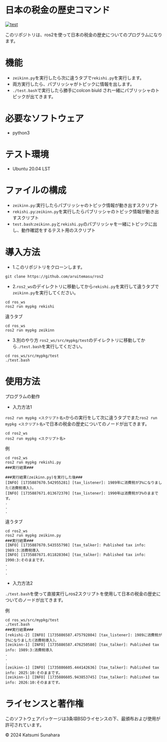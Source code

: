 # 日本の税金の歴史コマンド
[![test](https://github.com/aruitemasu/ros2/actions/workflows/test.yml/badge.svg?branch=main)](https://github.com/aruitemasu/ros2/actions/workflows/test.yml)

このリポジトリは、ros2を使って日本の税金の歴史についてのプログラムになります。

# 機能

- ```zeikinn.py```を実行したら次に違うタブで```rekishi.py```を実行します。
- 両方実行したら、パブリッシャがトピックに情報を出します。
- ```./test.bash```で実行したら勝手にcolcon biuld され一緒にパブリッシャのトピックが出てきます。

# 必要なソフトウェア

- python3

# テスト環境
- Ubuntu 20.04 LST

# ファイルの構成
- ```zeikinn.py```:実行したらパブリッシャのトピック情報が動き出すスクリプト
- ```rekishi.py```:```zeikinn.py```を実行したらパブリッシャのトピック情報が動き出すスクリプト
- ```test.bash```:```zeikinn.py```と```rekishi.py```のパブリッシャを一緒にトピックに出し、動作確認をするテスト用のスクリプト

# 導入方法
- 1.このリポジトリをクローンします。

```
git clone https://github.com/aruitemasu/ros2
```

- 2.```ros2_ws```のデイレクトリに移動してから```rekishi.py```を実行して違うタブで```zeikinn.py```を実行してください。

```
cd ros_ws
ros2 run mypkg rekishi
```
違うタブ
```
cd ros_ws
ros2 run mypkg zeikinn
```

- 3.別のやり方 ```ros2_ws/src/mypkg/test```のデイレクトリに移動してから```./test.bash```を実行してください。

```
cd ros_ws/src/mypkg/test
./test.bash
```
# 使用方法
プログラムの動作
- 入力方法1

```ros2 run mypkg <スクリプト名>```からの実行をして次に違うタブでまた```ros2 run mypkg <スクリプト名>```で日本の税金の歴史についてのノードが出てきます。

```
cd ros2_ws
ros2 run mypkg <スクリプト名>
```

例

```
cd ros2_ws
ros2 run mypkg rekishi.py
###実行結果###

###実行結果(zeikinn.py)を実行した後###
[INFO] [1735887670.542955281] [tax_listener]: 1989年に消費税が3%になりました(消費税導入)。
[INFO] [1735887671.013672370] [tax_listener]: 1990年は消費税が3%のままです。
.
.
.
```

違うタブ

```
cd ros2_ws
ros2 run mypkg zeikinn.py
###実行結果###
[INFO] [1735887670.543555798] [tax_talker]: Published tax info: 1989:3:消費税導入
[INFO] [1735887671.011828304] [tax_talker]: Published tax info: 1990:3:そのままです。
.
.
.
```

- 入力方法2

```./test.bash```を使って直接実行しros2スクリプトを使用して日本の税金の歴史についてのノードが出てきます。

例

```
cd ros_ws/src/mypkg/test
./test.bash
###実行結果###
[rekishi-2] [INFO] [1735886587.475792804] [tax_listener]: 1989に消費税が3%になりました(消費税導入)。
[zeikinn-1] [INFO] [1735886587.476250580] [tax_talker]: Published tax info: 1989:3:消費税導入
.
.
.
[zeikinn-1] [INFO] [1735886605.444142636] [tax_talker]: Published tax info: 2025:10:そのままです。
[zeikinn-1] [INFO] [1735886605.943853745] [tax_talker]: Published tax info: 2026:10:そのままです。
```

# ライセンスと著作権

このソフトウェアパッケージは3条項BSDライセンスの下、最頒布および使用が許可されています。

© 2024 Katsumi Sunahara

